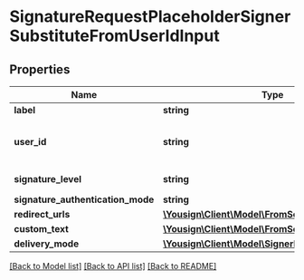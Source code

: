 # SignatureRequestPlaceholderSignerSubstituteFromUserIdInput

## Properties
Name | Type | Description | Notes
------------ | ------------- | ------------- | -------------
**label** | **string** |  | 
**user_id** | **string** | Create signer from an existing user | 
**signature_level** | **string** |  | [optional] [default to 'electronic_signature']
**signature_authentication_mode** | **string** |  | [optional] 
**redirect_urls** | [**\Yousign\Client\Model\FromScratch1RedirectUrls**](FromScratch1RedirectUrls.md) |  | [optional] 
**custom_text** | [**\Yousign\Client\Model\FromScratch1CustomText**](FromScratch1CustomText.md) |  | [optional] 
**delivery_mode** | [**\Yousign\Client\Model\SignerDeliveryMode**](SignerDeliveryMode.md) |  | [optional] 

[[Back to Model list]](../../README.md#documentation-for-models) [[Back to API list]](../../README.md#documentation-for-api-endpoints) [[Back to README]](../../README.md)
